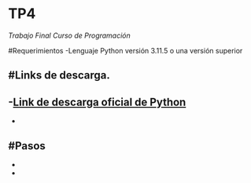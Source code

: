 # TP4
*Trabajo Final Curso de Programación*

#Requerimientos
-Lenguaje Python versión 3.11.5 o una versión superior

#Links de descarga.
-
-[Link de descarga oficial de Python](https://www.python.org/downloads/)
-
-

#Pasos
-
-
-

#

